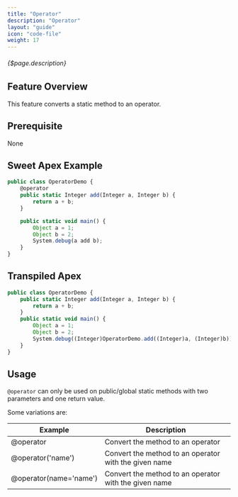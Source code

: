 ```yaml
---
title: "Operator"
description: "Operator"
layout: "guide"
icon: "code-file"
weight: 17
---
```


###### {$page.description}

<article id="1">

## Feature Overview

This feature converts a static method to an operator.

</article>

<article id="2">

## Prerequisite

None

</article>

<article id="3">

## Sweet Apex Example

```javascript
public class OperatorDemo {
    @operator
    public static Integer add(Integer a, Integer b) {
        return a + b;
    }

    public static void main() {
        Object a = 1;
        Object b = 2;
        System.debug(a add b);
    }
}
```

</article>

<article id="4">

## Transpiled Apex

```javascript
public class OperatorDemo {
    public static Integer add(Integer a, Integer b) {
        return a + b;
    }
    public static void main() {
        Object a = 1;
        Object b = 2;
        System.debug((Integer)OperatorDemo.add((Integer)a, (Integer)b));
    }
}
```

</article>

<article id="5">

## Usage

`@operator` can only be used on public/global static methods with two parameters and one return value.

Some variations are:

| Example | Description |
| ------- | ----------- |
| @operator | Convert the method to an operator |
| @operator('name') | Convert the method to an operator with the given name |
| @operator(name='name') | Convert the method to an operator with the given name |

</article>
